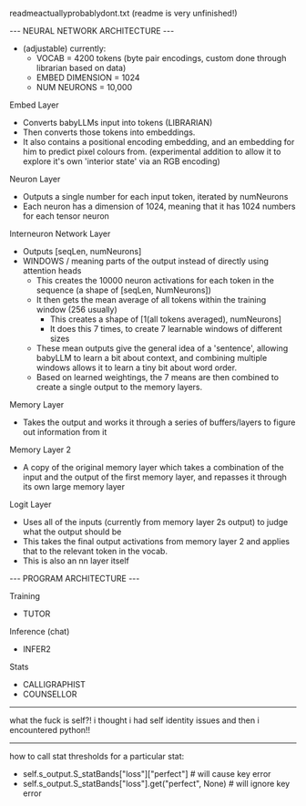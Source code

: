 readmeactuallyprobablydont.txt (readme is very unfinished!)

--- NEURAL NETWORK ARCHITECTURE ---

- (adjustable) currently:
    - VOCAB = 4200 tokens (byte pair encodings, custom done through librarian based on data)
    - EMBED DIMENSION = 1024
    - NUM NEURONS = 10,000

Embed Layer
- Converts babyLLMs input into tokens (LIBRARIAN)
- Then converts those tokens into embeddings.
- It also contains a positional encoding embedding, and an embedding for him to predict pixel colours from. (experimental addition to allow it to explore it's own 'interior state' via an RGB encoding)

Neuron Layer
- Outputs a single number for each input token, iterated by numNeurons
- Each neuron has a dimension of 1024, meaning that it has 1024 numbers for each tensor neuron

Interneuron Network Layer
- Outputs [seqLen, numNeurons]
- WINDOWS / meaning parts of the output instead of directly using attention heads
    - This creates the 10000 neuron activations for each token in the sequence (a shape of [seqLen, NumNeurons])
    - It then gets the mean average of all tokens within the training window (256 usually)
        - This creates a shape of [1(all tokens averaged), numNeurons]
        - It does this 7 times, to create 7 learnable windows of different sizes
    - These mean outputs give the general idea of a 'sentence', allowing babyLLM to learn a bit about context, and combining multiple windows allows it to learn a tiny bit about word order.
    - Based on learned weightings, the 7 means are then combined to create a single output to the memory layers.
        
Memory Layer
- Takes the output and works it through a series of buffers/layers to figure out information from it

Memory Layer 2
- A copy of the original memory layer which takes a combination of the input and the output of the first memory layer, and repasses it through its own large memory layer

Logit Layer
- Uses all of the inputs (currently from memory layer 2s output) to judge what the output should be
- This takes the final output activations from memory layer 2 and applies that to the relevant token in the vocab.
- This is also an nn layer itself

--- PROGRAM ARCHITECTURE ---

Training
- TUTOR

Inference (chat)
- INFER2

Stats
- CALLIGRAPHIST
- COUNSELLOR

---

what the fuck is self?! i thought i had self identity issues and then i encountered python!!

---

how to call stat thresholds for a particular stat:
- self.s_output.S_statBands["loss"]["perfect"] # will cause key error
- self.s_output.S_statBands["loss"].get("perfect", None) # will ignore key error


